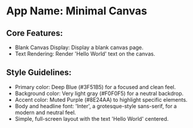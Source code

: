 # **App Name**: Minimal Canvas

## Core Features:

- Blank Canvas Display: Display a blank canvas page.
- Text Rendering: Render 'Hello World' text on the canvas.

## Style Guidelines:

- Primary color: Deep Blue (#3F51B5) for a focused and clean feel.
- Background color: Very light gray (#F0F0F5) for a neutral backdrop.
- Accent color: Muted Purple (#8E24AA) to highlight specific elements.
- Body and headline font: 'Inter', a grotesque-style sans-serif, for a modern and neutral feel.
- Simple, full-screen layout with the text 'Hello World' centered.